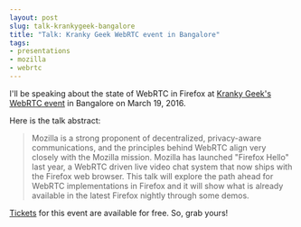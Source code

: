 ```yaml
---
layout: post
slug: talk-krankygeek-bangalore
title: "Talk: Kranky Geek WebRTC event in Bangalore"
tags:
- presentations
- mozilla
- webrtc
---
```


I'll be speaking about the state of WebRTC in Firefox at [Kranky Geek's WebRTC event][kranky] in Bangalore on March 19, 2016.

Here is the talk abstract:

> Mozilla is a strong proponent of decentralized, privacy-aware communications, and the principles behind WebRTC align very closely with the Mozilla mission. Mozilla has launched "Firefox Hello" last year, a WebRTC driven live video chat system that now ships with the Firefox web browser. This talk will explore the path ahead for WebRTC implementations in Firefox and it will show what is already available in the latest Firefox nightly through some demos.

[Tickets][tickets] for this event are available for free. So, grab yours!


[kranky]: https://www.krankygeek.com/
[tickets]: https://www.eventbrite.com/e/kranky-geek-webrtc-bengaluru-show-2016-tickets-20440274411
